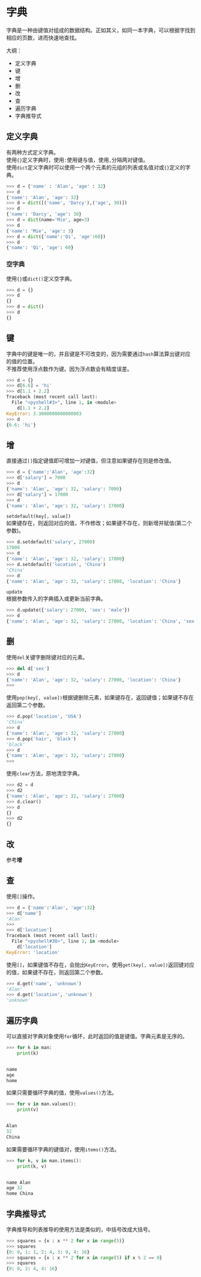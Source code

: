 # 字典
字典是一种由键值对组成的数据结构。正如其义，如同一本字典，可以根据字找到相应的页数，进而快速地查找。  

大纲：
* 定义字典
* 键
* 增
* 删
* 改
* 查
* 遍历字典
* 字典推导式

## 定义字典
有两种方式定义字典。  
使用`{}`定义字典时，使用`:`使用键与值，使用`,`分隔两对键值。  
使用`dict`定义字典时可以使用一个两个元素的元组的列表或名值对或`{}`定义的字典。  
```python
>>> d = {'name' : 'Alan', 'age' : 32}
>>> d
{'name': 'Alan', 'age': 32}
>>> d = dict([('name', 'Darcy'),('age', 30)])
>>> d
{'name': 'Darcy', 'age': 30}
>>> d = dict(name='Mie', age=3)
>>> d
{'name': 'Mie', 'age': 3}
>>> d = dict({'name':'Qi', 'age':60})
>>> d
{'name': 'Qi', 'age': 60}
```

### 空字典
使用`{}`或`dict()`定义空字典。  
```python
>>> d = {}
>>> d
{}
>>> d = dict()
>>> d
{}
```

## 键
字典中的键是唯一的，并且键是不可改变的，因为需要通过`hash`算法算出键对应的值的位置。  
不推荐使用浮点数作为键。因为浮点数会有精度误差。  
```python
>>> d = {}
>>> d[6.6] = 'hi'
>>> d[1.1 + 2.2]
Traceback (most recent call last):
  File "<pyshell#3>", line 1, in <module>
    d[1.1 + 2.2]
KeyError: 3.3000000000000003
>>> d
{6.6: 'hi'}
```

## 增
直接通过`[]`指定键值即可增加一对键值，但注意如果键存在则是修改值。  
```python
>>> d = {'name':'Alan', 'age':32}
>>> d['salary'] = 7000
>>> d
{'name': 'Alan', 'age': 32, 'salary': 7000}
>>> d['salary'] = 17000
>>> d
{'name': 'Alan', 'age': 32, 'salary': 17000}
```

`setdefault(key[, value])`  
如果键存在，则返回对应的值，不作修改；如果键不存在，则新增并赋值(第二个参数)。  
```python
>>> d.setdefault('salary', 27000)
17000
>>> d
{'name': 'Alan', 'age': 32, 'salary': 17000}
>>> d.setdefault('location', 'China')
'China'
>>> d
{'name': 'Alan', 'age': 32, 'salary': 17000, 'location': 'China'}
```

`update`  
根据参数传入的字典插入或更新当前字典。  
```python
>>> d.update({'salary': 27000, 'sex': 'male'})
>>> d
{'name': 'Alan', 'age': 32, 'salary': 27000, 'location': 'China', 'sex': 'male'}
```

## 删
使用`del`关键字删除键对应的元素。  
```python
>>> del d['sex']
>>> d
{'name': 'Alan', 'age': 32, 'salary': 27000, 'location': 'China'}
>>>
```

使用`pop(key[, value])`根据键删除元素，如果键存在，返回键值；如果键不存在返回第二个参数。  
```python
>>> d.pop('location', 'USA')
'China'
>>> d
{'name': 'Alan', 'age': 32, 'salary': 27000}
>>> d.pop('hair', 'black')
'black'
>>> d
{'name': 'Alan', 'age': 32, 'salary': 27000}
>>>
```

使用`clear`方法，原地清空字典。  
```python
>>> d2 = d
>>> d2
{'name': 'Alan', 'age': 32, 'salary': 27000}
>>> d.clear()
>>> d
{}
>>> d2
{}
```

## 改
参考**增**

## 查
使用`[]`操作。  
```python
>>> d = {'name':'Alan', 'age':32}
>>> d['name']
'Alan'
>>>
>>> d['location']
Traceback (most recent call last):
  File "<pyshell#38>", line 1, in <module>
    d['location']
KeyError: 'location'
```

使用`[]`，如果键值不存在，会抛出`KeyError`。使用`get(key[, value])`返回键对应的值，如果键不存在，则返回第二个参数。  
```python
>>> d.get('name', 'unknown')
'Alan'
>>> d.get('location', 'unknown')
'unknown'
```

## 遍历字典
可以直接对字典对象使用`for`循环，此时返回的值是键值。字典元素是无序的。    

```python
>>> for k in man:
	print(k)


name
age
home
```

如果只需要循环字典的值，使用`values()`方法。  
```python
>>> for v in man.values():
	print(v)


Alan
32
China
```

如果需要循环字典的键值对，使用`items()`方法。  
```python
>>> for k, v in man.items():
	print(k, v)


name Alan
age 32
home China
```

## 字典推导式
字典推导和列表推导的使用方法是类似的，中括号改成大括号。  
```python
>>> squares = {x : x ** 2 for x in range(5)}
>>> squares
{0: 0, 1: 1, 2: 4, 3: 9, 4: 16}
>>> squares = {x : x ** 2 for x in range(5) if x % 2 == 0}
>>> squares
{0: 0, 2: 4, 4: 16}
```
